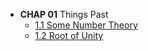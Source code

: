 * **CHAP 01** Things Past
  * [1.1 Some Number Theory](/algebra-rotman/chap01/1-number-theory)
  * [1.2 Root of Unity](/algebra-rotman/chap01/2-root-of-unity)

